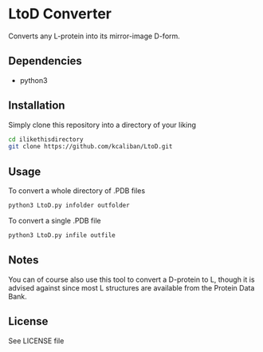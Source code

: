 # LtoD Converter
Converts any L-protein into its mirror-image D-form.

## Dependencies
* python3

## Installation
Simply clone this repository into a directory of your liking
```bash
cd ilikethisdirectory
git clone https://github.com/kcaliban/LtoD.git 
```
## Usage
To convert a whole directory of .PDB files
```bash
python3 LtoD.py infolder outfolder
```

To convert a single .PDB file
```bash
python3 LtoD.py infile outfile
```

## Notes
You can of course also use this tool to convert a D-protein to L, though it is advised against since most L structures are available from the Protein Data Bank.

## License
See LICENSE file
